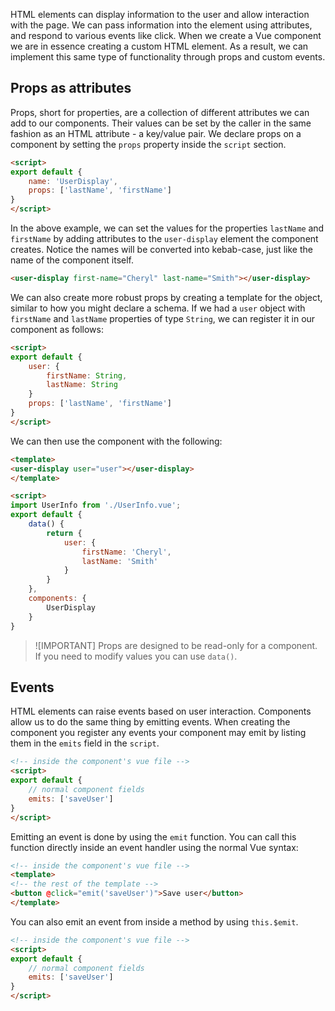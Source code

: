 HTML elements can display information to the user and allow interaction with the page. We can pass information into the element using attributes, and respond to various events like click. When we create a Vue component we are in essence creating a custom HTML element. As a result, we can implement this same type of functionality through props and custom events.

## Props as attributes

Props, short for properties, are a collection of different attributes we can add to our components. Their values can be set by the caller in the same fashion as an HTML attribute - a key/value pair. We declare props on a component by setting the `props` property inside the `script` section.

```html
<script>
export default {
    name: 'UserDisplay',
    props: ['lastName', 'firstName']
}
</script>
```

In the above example, we can set the values for the properties `lastName` and `firstName` by adding attributes to the `user-display` element the component creates. Notice the names will be converted into kebab-case, just like the name of the component itself.

```html
<user-display first-name="Cheryl" last-name="Smith"></user-display>
```

We can also create more robust props by creating a template for the object, similar to how you might declare a schema. If we had a `user` object with `firstName` and `lastName` properties of type `String`, we can register it in our component as follows:

```html
<script>
export default {
    user: {
        firstName: String,
        lastName: String
    }
    props: ['lastName', 'firstName']
}
</script>
```

We can then use the component with the following:

```html
<template>
<user-display user="user"></user-display>
</template>

<script>
import UserInfo from './UserInfo.vue';
export default {
    data() {
        return {
            user: {
                firstName: 'Cheryl',
                lastName: 'Smith'
            }
        }
    },
    components: {
        UserDisplay
    }
}
```

> ![IMPORTANT]
> Props are designed to be read-only for a component. If you need to modify values you can use `data()`.

## Events

HTML elements can raise events based on user interaction. Components allow us to do the same thing by emitting events. When creating the component you register any events your component may emit by listing them in the `emits` field in the `script`.

```html
<!-- inside the component's vue file -->
<script>
export default {
    // normal component fields
    emits: ['saveUser']
}
</script>
```

Emitting an event is done by using the `emit` function. You can call this function directly inside an event handler using the normal Vue syntax:

```html
<!-- inside the component's vue file -->
<template>
<!-- the rest of the template -->
<button @click="emit('saveUser')">Save user</button>
</template>
```

You can also emit an event from inside a method by using `this.$emit`.

```html
<!-- inside the component's vue file -->
<script>
export default {
    // normal component fields
    emits: ['saveUser']
}
</script>
```

